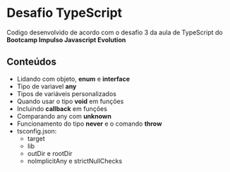 # Desafio TypeScript
Codigo desenvolvido de acordo com o desafio 3 da aula de TypeScript do **Bootcamp Impulso Javascript Evolution**  
## Conteúdos  
- Lidando com objeto, **enum** e **interface**
- Tipo de variavel **any**
- Tipos de variáveis personalizados
- Quando usar o tipo **void** em funções
- Incluindo **callback** em funções
- Comparando any com **unknown**
- Funcionamento do tipo **never** e o comando **throw**
- tsconfig.json:
    - target
    - lib
    - outDir e rootDir
    - nolmplicitAny e strictNullChecks
